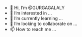 - 👋 Hi, I’m @GURGAGALALY
- 👀 I’m interested in ...
- 🌱 I’m currently learning ...
- 💞️ I’m looking to collaborate on ...
- 📫 How to reach me ...

<!---
GURGAGALALY/GURGAGALALY is a ✨ special ✨ repository because its `README.md` (this file) appears on your GitHub profile.
You can click the Preview link to take a look at your changes.
--->
